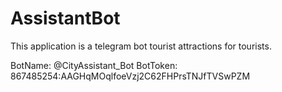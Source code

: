 # AssistantBot

This application is a telegram bot tourist attractions for tourists.

BotName:  @CityAssistant_Bot
BotToken: 867485254:AAGHqMOqlfoeVzj2C62FHPrsTNJfTVSwPZM

